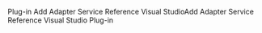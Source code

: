 <span data-ttu-id="493fd-101">Plug-in Add Adapter Service Reference Visual Studio</span><span class="sxs-lookup"><span data-stu-id="493fd-101">Add Adapter Service Reference Visual Studio Plug-in</span></span>